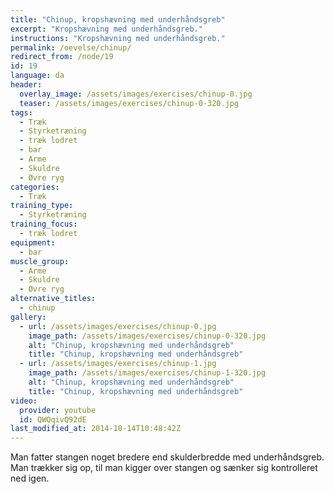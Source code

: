 ```yaml
---
title: "Chinup, kropshævning med underhåndsgreb"
excerpt: "Kropshævning med underhåndsgreb."
instructions: "Kropshævning med underhåndsgreb."
permalink: /oevelse/chinup/
redirect_from: /node/19
id: 19
language: da
header:
  overlay_image: /assets/images/exercises/chinup-0.jpg
  teaser: /assets/images/exercises/chinup-0-320.jpg
tags:
  - Træk
  - Styrketræning
  - træk lodret
  - bar
  - Arme
  - Skuldre
  - Øvre ryg
categories:
  - Træk
training_type: 
  - Styrketræning
training_focus: 
  - træk lodret
equipment:
  - bar
muscle_group:
  - Arme
  - Skuldre
  - Øvre ryg
alternative_titles:
  - chinup
gallery:
  - url: /assets/images/exercises/chinup-0.jpg
    image_path: /assets/images/exercises/chinup-0-320.jpg
    alt: "Chinup, kropshævning med underhåndsgreb"
    title: "Chinup, kropshævning med underhåndsgreb"
  - url: /assets/images/exercises/chinup-1.jpg
    image_path: /assets/images/exercises/chinup-1-320.jpg
    alt: "Chinup, kropshævning med underhåndsgreb"
    title: "Chinup, kropshævning med underhåndsgreb"
video:
  provider: youtube
  id: QWQqivQ92dE
last_modified_at: 2014-10-14T10:48:42Z
---
```


Man fatter stangen noget bredere end skulderbredde med underhåndsgreb. Man trækker sig op, til man kigger over stangen og sænker sig kontrolleret ned igen.
